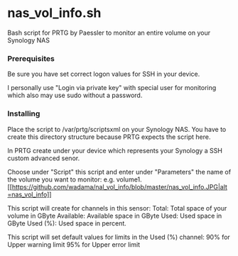 # nas_vol_info.sh

Bash script for PRTG by Paessler to monitor an entire volume on your Synology NAS

### Prerequisites

Be sure you have set correct logon values for SSH in your device.

I personally use "Login via private key" with special user for monitoring which also may use sudo without a password.

### Installing

Place the script to /var/prtg/scriptsxml on your Synology NAS. You have to create this directory structure because PRTG expects the script here.

In PRTG create under your device which represents your Synology a SSH custom advanced senor.

Choose under "Script" this script and enter under "Parameters" the name of the volume you want to monitor: e.g. volume1.
[[https://github.com/wadama/nal_vol_info/blob/master/nas_vol_info.JPG|alt=nas_vol_info]]

This script will create for channels in this sensor:
Total: Total space of your volume in GByte
Available: Available space in GByte
Used: Used space in GByte
Used (%): Used space in percent.

This script will set default values for limits in the Used (%) channel:
90% for Upper warning limit
95% for Upper error limit
